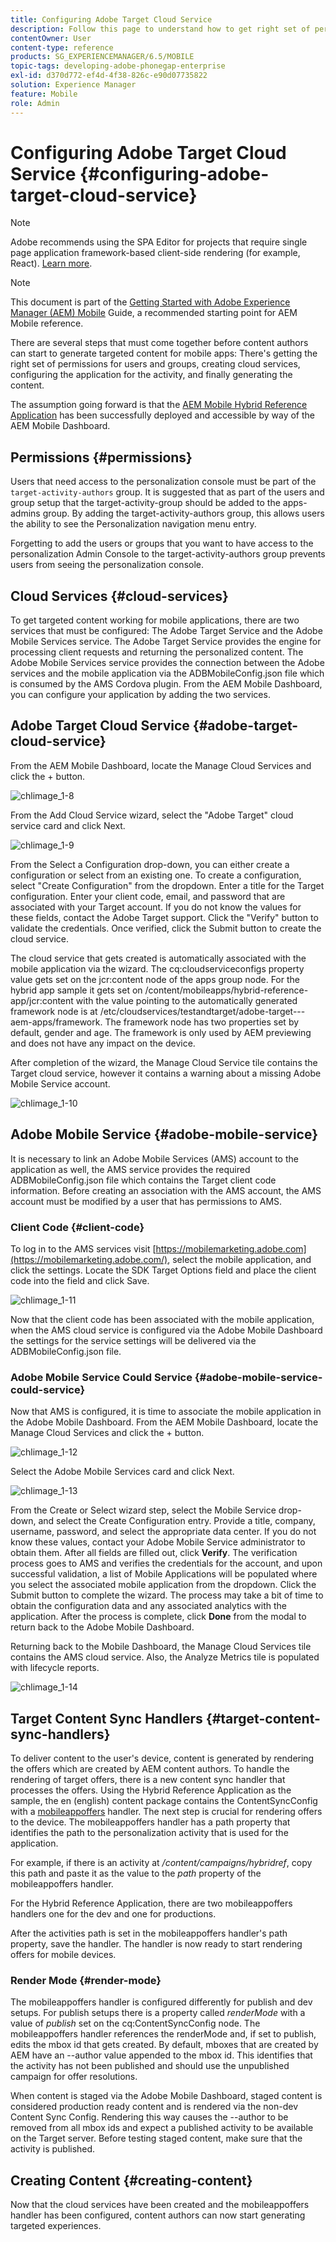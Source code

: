 ```yaml
---
title: Configuring Adobe Target Cloud Service
description: Follow this page to understand how to get right set of permissions for users and groups, creating cloud services, configuring the application for the activity, and finally generating the content.
contentOwner: User
content-type: reference
products: SG_EXPERIENCEMANAGER/6.5/MOBILE
topic-tags: developing-adobe-phonegap-enterprise
exl-id: d370d772-ef4d-4f38-826c-e90d07735822
solution: Experience Manager
feature: Mobile
role: Admin
---
```

# Configuring Adobe Target Cloud Service {#configuring-adobe-target-cloud-service}

>[!NOTE]
>
>Adobe recommends using the SPA Editor for projects that require single page application framework-based client-side rendering (for example, React). [Learn more](/help/sites-developing/spa-overview.md).

>[!NOTE]
>
>This document is part of the [Getting Started with Adobe Experience Manager (AEM) Mobile](/help/mobile/getting-started-aem-mobile.md) Guide, a recommended starting point for AEM Mobile reference.

There are several steps that must come together before content authors can start to generate targeted content for mobile apps: There's getting the right set of permissions for users and groups, creating cloud services, configuring the application for the activity, and finally generating the content.

The assumption going forward is that the [AEM Mobile Hybrid Reference Application](https://github.com/Adobe-Marketing-Cloud-Apps/aem-mobile-hybrid-reference) has been successfully deployed and accessible by way of the AEM Mobile Dashboard.

## Permissions {#permissions}

Users that need access to the personalization console must be part of the `target-activity-authors` group. It is suggested that as part of the users and group setup that the target-activity-group should be added to the apps-admins group. By adding the target-activity-authors group, this allows users the ability to see the Personalization navigation menu entry.

Forgetting to add the users or groups that you want to have access to the personalization Admin Console to the target-activity-authors group prevents users from seeing the personalization console.

## Cloud Services {#cloud-services}

To get targeted content working for mobile applications, there are two services that must be configured: The Adobe Target Service and the Adobe Mobile Services service. The Adobe Target Service provides the engine for processing client requests and returning the personalized content. The Adobe Mobile Services service provides the connection between the Adobe services and the mobile application via the ADBMobileConfig.json file which is consumed by the AMS Cordova plugin. From the AEM Mobile Dashboard, you can configure your application by adding the two services.

## Adobe Target Cloud Service {#adobe-target-cloud-service}

From the AEM Mobile Dashboard, locate the Manage Cloud Services and click the + button.

![chlimage_1-8](assets/chlimage_1-8.png)

From the Add Cloud Service wizard, select the "Adobe Target" cloud service card and click Next.

![chlimage_1-9](assets/chlimage_1-9.png)

From the Select a Configuration drop-down, you can either create a configuration or select from an existing one. To create a configuration, select "Create Configuration" from the dropdown. Enter a title for the Target configuration. Enter your client code, email, and password that are associated with your Target account. If you do not know the values for these fields, contact the Adobe Target support. Click the "Verify" button to validate the credentials. Once verified, click the Submit button to create the cloud service.

The cloud service that gets created is automatically associated with the mobile application via the wizard. The cq:cloudserviceconfigs property value gets set on the jcr:content node of the apps group node. For the hybrid app sample it gets set on /content/mobileapps/hybrid-reference-app/jcr:content with the value pointing to the automatically generated framework node is at /etc/cloudservices/testandtarget/adobe-target---aem-apps/framework. The framework node has two properties set by default, gender and age. The framework is only used by AEM previewing and does not have any impact on the device.

After completion of the wizard, the Manage Cloud Service tile contains the Target cloud service, however it contains a warning about a missing Adobe Mobile Service account.

![chlimage_1-10](assets/chlimage_1-10.png)

## Adobe Mobile Service {#adobe-mobile-service}

It is necessary to link an Adobe Mobile Services (AMS) account to the application as well, the AMS service provides the required ADBMobileConfig.json file which contains the Target client code information. Before creating an association with the AMS account, the AMS account must be modified by a user that has permissions to AMS.

### Client Code {#client-code}

To log in to the AMS services visit [https://mobilemarketing.adobe.com](https://mobilemarketing.adobe.com/), select the mobile application, and click the settings. Locate the SDK Target Options field and place the client code into the field and click Save.

![chlimage_1-11](assets/chlimage_1-11.png)

Now that the client code has been associated with the mobile application, when the AMS cloud service is configured via the Adobe Mobile Dashboard the settings for the service settings will be delivered via the ADBMobileConfig.json file.

### Adobe Mobile Service Could Service {#adobe-mobile-service-could-service}

Now that AMS is configured, it is time to associate the mobile application in the Adobe Mobile Dashboard. From the AEM Mobile Dashboard, locate the Manage Cloud Services and click the + button.

![chlimage_1-12](assets/chlimage_1-12.png)

Select the Adobe Mobile Services card and click Next.

![chlimage_1-13](assets/chlimage_1-13.png)

From the Create or Select wizard step, select the Mobile Service drop-down, and select the Create Configuration entry. Provide a title, company, username, password, and select the appropriate data center. If you do not know these values, contact your Adobe Mobile Service administrator to obtain them. After all fields are filled out, click **Verify**. The verification process goes to AMS and verifies the credentials for the account, and upon successful validation, a list of Mobile Applications will be populated where you select the associated mobile application from the dropdown. Click the Submit button to complete the wizard. The process may take a bit of time to obtain the configuration data and any associated analytics with the application. After the process is complete, click **Done** from the modal to return back to the Adobe Mobile Dashboard.

Returning back to the Mobile Dashboard, the Manage Cloud Services tile contains the AMS cloud service. Also, the Analyze Metrics tile is populated with lifecycle reports.

![chlimage_1-14](assets/chlimage_1-14.png)

## Target Content Sync Handlers {#target-content-sync-handlers}

To deliver content to the user's device, content is generated by rendering the offers which are created by AEM content authors. To handle the rendering of target offers, there is a new content sync handler that processes the offers. Using the Hybrid Reference Application as the sample, the en (english) content package contains the ContentSyncConfig with a [mobileappoffers](https://github.com/Adobe-Marketing-Cloud-Apps/aem-mobile-hybrid-reference/blob/master/aem-package/content-author/src/main/content/jcr_root/content/mobileapps/hybrid-reference-app/en/_jcr_content/pge-app/app-config-dev/targetOffers/.content.xml) handler. The next step is crucial for rendering offers to the device. The mobileappoffers handler has a path property that identifies the path to the personalization activity that is used for the application.

For example, if there is an activity at */content/campaigns/hybridref*, copy this path and paste it as the value to the *path* property of the mobileappoffers handler.

For the Hybrid Reference Application, there are two mobileappoffers handlers one for the dev and one for productions.

After the activities path is set in the mobileappoffers handler's path property, save the handler. The handler is now ready to start rendering offers for mobile devices.

### Render Mode {#render-mode}

The mobileappoffers handler is configured differently for publish and dev setups. For publish setups there is a property called *renderMode* with a value of *publish* set on the cq:ContentSyncConfig node. The mobileappoffers handler references the renderMode and, if set to publish, edits the mbox id that gets created. By default, mboxes that are created by AEM have an --author value appended to the mbox id. This identifies that the activity has not been published and should use the unpublished campaign for offer resolutions.

When content is staged via the Adobe Mobile Dashboard, staged content is considered production ready content and is rendered via the non-dev Content Sync Config. Rendering this way causes the --author to be removed from all mbox ids and expect a published activity to be available on the Target server. Before testing staged content, make sure that the activity is published.

## Creating Content {#creating-content}

Now that the cloud services have been created and the mobileappoffers handler has been configured, content authors can now start generating targeted experiences.
